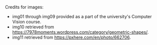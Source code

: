 Credits for images:
  - img01 through img09 provided as a part of the university's Computer Vision course.
  - img10 retrieved from https://7978moments.wordpress.com/category/geometric-shapes/.
  - img11 retrieved from https://pxhere.com/en/photo/662706.

